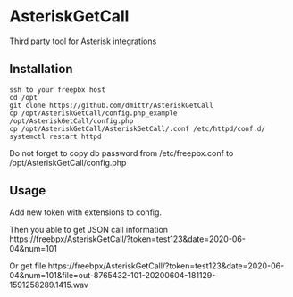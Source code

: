 # AsteriskGetCall
Third party tool for Asterisk integrations

## Installation
````
ssh to your freepbx host
cd /opt
git clone https://github.com/dmittr/AsteriskGetCall
cp /opt/AsteriskGetCall/config.php_example /opt/AsteriskGetCall/config.php
cp /opt/AsteriskGetCall/AsteriskGetCall/.conf /etc/httpd/conf.d/
systemctl restart httpd
````

Do not forget to copy db password from /etc/freepbx.conf to /opt/AsteriskGetCall/config.php

## Usage
Add new token with extensions to config. 

Then you able to get JSON call information https://freebpx/AsteriskGetCall/?token=test123&date=2020-06-04&num=101

Or get file https://freebpx/AsteriskGetCall/?token=test123&date=2020-06-04&num=101&file=out-8765432-101-20200604-181129-1591258289.1415.wav
